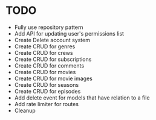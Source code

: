 # TODO

- Fully use repository pattern
- Add API for updating user's permissions list 
- Create Delete account system
- Create CRUD for genres
- Create CRUD for crews
- Create CRUD for subscriptions
- Create CRUD for comments
- Create CRUD for movies
- Create CRUD for movie images
- Create CRUD for seasons
- Create CRUD for episodes
- Add delete event for models that have relation to a file
- Add rate limiter for routes
- Cleanup
